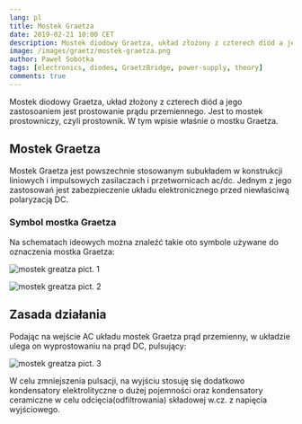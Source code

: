 ```yaml
---
lang: pl
title: Mostek Graetza
date: 2019-02-21 10:00 CET 
description: Mostek diodowy Graetza, układ złożony z czterech diód a jego zastosoaniem jest prostowanie prądu przemiennego. Jest to mostek prostowniczy, czyli prostownik. W tym wpisie właśnie o mostku Graetza.
image: /images/graetz/mostek-graetza.png
author: Paweł Sobótka
tags: [electronics, diodes, GraetzBridge, power-supply, theory]
comments: true
---
```


Mostek diodowy Graetza, układ złożony z czterech diód a jego zastosoaniem jest prostowanie prądu przemiennego. Jest to mostek prostowniczy, czyli prostownik. W tym wpisie właśnie o mostku Graetza.

## Mostek Graetza

Mostek Graetza jest powszechnie stosowanym subukładem w konstrukcji liniowych i impulsowych zasilaczach i przetwornicach ac/dc. Jednym z jego zastosowań jest zabezpieczenie układu elektronicznego przed niewłaściwą polaryzacją DC.

### Symbol mostka Graetza

Na schematach ideowych można znaleźć takie oto symbole używane do oznaczenia mostka Graetza:

![mostek greatza pict. 1]({{site.url}}{{site.baseurl}}/images/graetz/graetz-bridge.png "symbol stosowany do oznaczenia subukładu mostek Graetza")


![mostek greatza pict. 2]({{site.url}}{{site.baseurl}}/images/graetz/graetz-bridge-alt.png "symbol stosowany do oznaczenia subukładu mostek Graetza, alternatywny")

## Zasada działania

Podając na wejście AC układu mostek Graetza prąd przemienny, w układzie ulega on wyprostowaniu na prąd DC, pulsujący:

![mostek greatza pict. 3]({{site.url}}{{site.baseurl}}/images/graetz/ac-dc-bridge-1.png "Diagram obrazujący zasadę działania mostka Graetza")

W celu zmniejszenia pulsacji, na wyjściu stosuję się dodatkowo kondensatory elektrolityczne o dużej pojemności oraz kondensatory ceramiczne w celu odcięcia(odfiltrowania) składowej w.cz. z napięcia wyjściowego.




